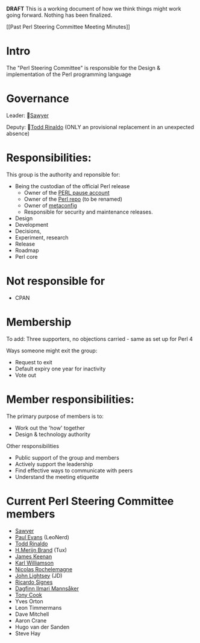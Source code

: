 **DRAFT** This is a working document of how we think things might work going forward. Nothing has been finalized.

[[Past Perl Steering Committee Meeting Minutes]]

# Intro

The "Perl Steering Committee" is responsible for the Design & implementation of the Perl programming language

# Governance

Leader: 🥇[Sawyer](https://github.com/xsawyerx)

Deputy: 🥈[Todd Rinaldo](https://github.com/toddr) (ONLY an provisional replacement in an unexpected absence)

# Responsibilities:
This group is the authority and reponsible for:
- Being the custodian of the official Perl release
    - Owner of the [PERL pause account](https://metacpan.org/author/PERL)
    - Owner of the [Perl repo](https://github.com/perl/perl5) (to be renamed)
    - Owner of [metaconfig](https://github.com/Perl/metaconfig)
    - Responsible for security and maintenance releases.
- Design
- Development
- Decisions,
- Experiment, research
- Release
- Roadmap
- Perl core

# Not responsible for
- CPAN

# Membership

To add: Three supporters, no objections carried - same as set up for Perl 4

Ways someone might exit the group:

- Request to exit
- Default expiry one year for inactivity
- Vote out

# Member responsibilities:

The primary purpose of members is to: 
- Work out the 'how' together
- Design & technology authority

Other responsibilities
- Public support of the group and members
- Actively support the leadership
- Find effective ways to communicate with peers
- Understand the meeting etiquette

# Current Perl Steering Committee members

- [Sawyer](https://github.com/xsawyerx)
- [Paul Evans](https://github.com/leonerd) (LeoNerd)
- [Todd Rinaldo](https://github.com/toddr)
- [H.Merijn Brand](https://github.com/Tux) (Tux)
- [James Keenan](https://github.com/jkeenan)
- [Karl Williamson](https://github.com/khwilliamson)
- [Nicolas Rochelemagne](https://github.com/atoomic)
- [John Lightsey](https://github.com/lightsey) (JD)
- [Ricardo Signes](https://github.com/rjbs)
- [Dagfinn Ilmari Mannsåker](https://github.com/ilmari)
- [Tony Cook](https://github.com/tonycoz)
- Yves Orton
- Leon Timmermans
- Dave Mitchell
- Aaron Crane
- Hugo van der Sanden
- Steve Hay
